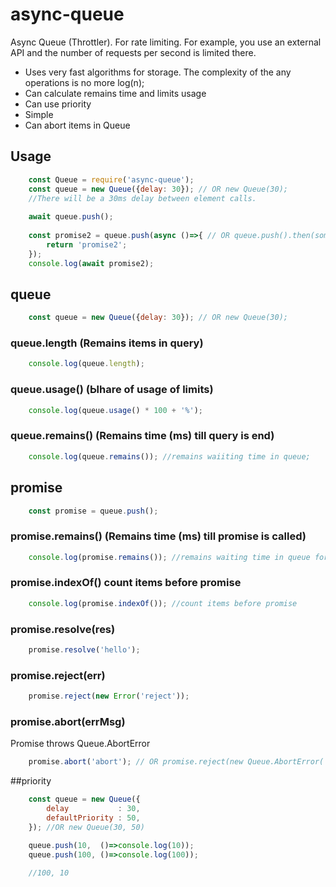 # async-queue
Async Queue (Throttler). For rate limiting.
For example, you use an external API and the number of requests per second is limited there.

* Uses very fast algorithms for storage. The complexity of the any operations is no more log(n);
* Can calculate remains time and limits usage
* Can use priority
* Simple
* Can abort items in Queue


## Usage
```js
	const Queue = require('async-queue');
	const queue = new Queue({delay: 30}); // OR new Queue(30);
	//There will be a 30ms delay between element calls.
	
	await queue.push();
	
	const promise2 = queue.push(async ()=>{ // OR queue.push().then(someCb);
		return 'promise2';
	});
	console.log(await promise2);		
```
## queue
```js
	const queue = new Queue({delay: 30}); // OR new Queue(30);
```

### queue.length (Remains items in query)
```js
	console.log(queue.length);
```
### queue.usage() (Ыhare of usage of limits)
```js
	console.log(queue.usage() * 100 + '%');
```

### queue.remains() (Remains time (ms) till query is end)
```js
	console.log(queue.remains()); //remains waiiting time in queue;
```

## promise
```js
	const promise = queue.push();

```

### promise.remains() (Remains time (ms) till promise is called)
```js
	console.log(promise.remains()); //remains waiting time in queue for this promise
```

### promise.indexOf() count items before promise
```js
	console.log(promise.indexOf()); //count items before promise
```

### promise.resolve(res)
```js
	promise.resolve('hello');
```

### promise.reject(err)
```js
	promise.reject(new Error('reject'));
```

### promise.abort(errMsg)
Promise throws Queue.AbortError
```js
	promise.abort('abort'); // OR promise.reject(new Queue.AbortError('abort'));
```

##priority
```js
	const queue = new Queue({ 
		delay           : 30, 
		defaultPriority : 50, 		
	}); //OR new Queue(30, 50)

	queue.push(10,  ()=>console.log(10));
	queue.push(100, ()=>console.log(100));

	//100, 10
```